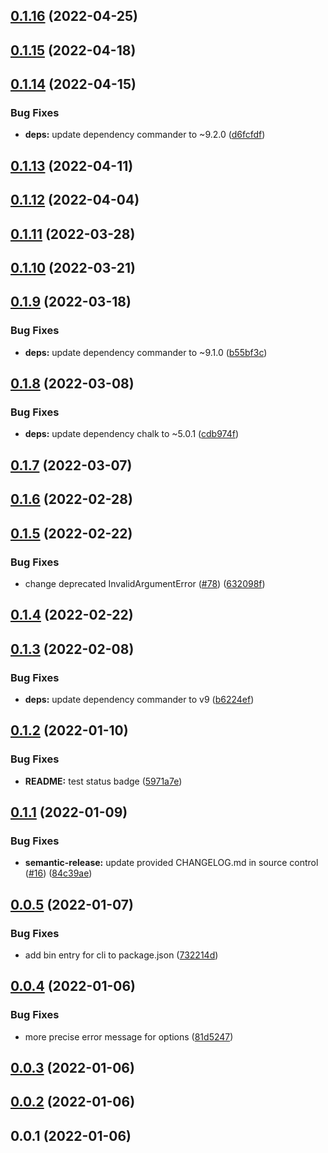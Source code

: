 ## [0.1.16](https://github.com/donmahallem/lerna-fixer/compare/v0.1.15...v0.1.16) (2022-04-25)

## [0.1.15](https://github.com/donmahallem/lerna-fixer/compare/v0.1.14...v0.1.15) (2022-04-18)

## [0.1.14](https://github.com/donmahallem/lerna-fixer/compare/v0.1.13...v0.1.14) (2022-04-15)


### Bug Fixes

* **deps:** update dependency commander to ~9.2.0 ([d6fcfdf](https://github.com/donmahallem/lerna-fixer/commit/d6fcfdf62252a4a951fabcd7f42eed3d70521c00))

## [0.1.13](https://github.com/donmahallem/lerna-fixer/compare/v0.1.12...v0.1.13) (2022-04-11)

## [0.1.12](https://github.com/donmahallem/lerna-fixer/compare/v0.1.11...v0.1.12) (2022-04-04)

## [0.1.11](https://github.com/donmahallem/lerna-fixer/compare/v0.1.10...v0.1.11) (2022-03-28)

## [0.1.10](https://github.com/donmahallem/lerna-fixer/compare/v0.1.9...v0.1.10) (2022-03-21)

## [0.1.9](https://github.com/donmahallem/lerna-fixer/compare/v0.1.8...v0.1.9) (2022-03-18)


### Bug Fixes

* **deps:** update dependency commander to ~9.1.0 ([b55bf3c](https://github.com/donmahallem/lerna-fixer/commit/b55bf3c838393f32921d2bad87d3853ad6262656))

## [0.1.8](https://github.com/donmahallem/lerna-fixer/compare/v0.1.7...v0.1.8) (2022-03-08)


### Bug Fixes

* **deps:** update dependency chalk to ~5.0.1 ([cdb974f](https://github.com/donmahallem/lerna-fixer/commit/cdb974febea688bf93735510db0342ac4014519b))

## [0.1.7](https://github.com/donmahallem/lerna-fixer/compare/v0.1.6...v0.1.7) (2022-03-07)

## [0.1.6](https://github.com/donmahallem/lerna-fixer/compare/v0.1.5...v0.1.6) (2022-02-28)

## [0.1.5](https://github.com/donmahallem/lerna-fixer/compare/v0.1.4...v0.1.5) (2022-02-22)


### Bug Fixes

* change deprecated InvalidArgumentError ([#78](https://github.com/donmahallem/lerna-fixer/issues/78)) ([632098f](https://github.com/donmahallem/lerna-fixer/commit/632098fae300b7a5402045c251c7e70fab58e4b0))

## [0.1.4](https://github.com/donmahallem/lerna-fixer/compare/v0.1.3...v0.1.4) (2022-02-22)

## [0.1.3](https://github.com/donmahallem/lerna-fixer/compare/v0.1.2...v0.1.3) (2022-02-08)


### Bug Fixes

* **deps:** update dependency commander to v9 ([b6224ef](https://github.com/donmahallem/lerna-fixer/commit/b6224ef73c57b28fc96555d0147f8fe8ef52323c))

## [0.1.2](https://github.com/donmahallem/lerna-fixer/compare/v0.1.1...v0.1.2) (2022-01-10)


### Bug Fixes

* **README:** test status badge ([5971a7e](https://github.com/donmahallem/lerna-fixer/commit/5971a7edf0b02e69ce2928f9ab7476d70c125e15))

## [0.1.1](https://github.com/donmahallem/lerna-fixer/compare/v0.1.0...v0.1.1) (2022-01-09)


### Bug Fixes

* **semantic-release:** update provided CHANGELOG.md in source control ([#16](https://github.com/donmahallem/lerna-fixer/issues/16)) ([84c39ae](https://github.com/donmahallem/lerna-fixer/commit/84c39ae0429b054b99eeeb4fd08d48a39584349a))

## [0.0.5](https://github.com/donmahallem/lerna-fixer/compare/v0.0.4...v0.0.5) (2022-01-07)


### Bug Fixes

* add bin entry for cli to package.json ([732214d](https://github.com/donmahallem/lerna-fixer/commit/732214d82210e43cb023d2c546b2ed6e0fc24f24))



## [0.0.4](https://github.com/donmahallem/lerna-fixer/compare/v0.0.3...v0.0.4) (2022-01-06)


### Bug Fixes

* more precise error message for options ([81d5247](https://github.com/donmahallem/lerna-fixer/commit/81d5247601c815230cb581342f17aef459d4ce7e))



## [0.0.3](https://github.com/donmahallem/lerna-fixer/compare/v0.0.2...v0.0.3) (2022-01-06)



## [0.0.2](https://github.com/donmahallem/lerna-fixer/compare/v0.0.1...v0.0.2) (2022-01-06)



## 0.0.1 (2022-01-06)
